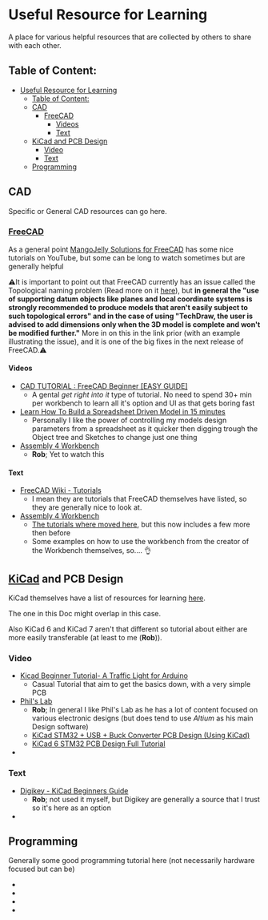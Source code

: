# Useful Resource for Learning

A place for various helpful resources that are collected by others to share with each other.

## Table of Content:
- [Useful Resource for Learning](#useful-resource-for-learning)
  - [Table of Content:](#table-of-content)
  - [CAD](#cad)
    - [FreeCAD](#freecad)
      - [Videos](#videos)
      - [Text](#text)
  - [KiCad and PCB Design](#kicad-and-pcb-design)
    - [Video](#video)
    - [Text](#text-1)
  - [Programming](#programming)

## CAD

Specific or General CAD resources can go here.

### [FreeCAD](https://www.freecad.org/)

As a general point [MangoJelly Solutions for FreeCAD](https://www.youtube.com/@MangoJellySolutions) has some nice tutorials on YouTube, but some can be long to watch sometimes but are generally helpful

:warning:It is important to point out that FreeCAD currently has an issue called the Topological naming problem (Read more on it [here](https://wiki.freecad.org/Topological_naming_problem)), but **in general the "use of supporting datum objects like planes and local coordinate systems is strongly recommended to produce models that aren't easily subject to such topological errors" and in the case of using "TechDraw, the user is advised to add dimensions only when the 3D model is complete and won't be modified further."**
More in on this in the link prior (with an example illustrating the issue), and it is one of the big fixes in the next release of FreeCAD.:warning:

#### Videos

- [CAD TUTORIAL : FreeCAD Beginner [EASY GUIDE]](https://youtu.be/1QNVyMBV0fM?si=eomzC8haWfdwZD_3)
  - A gental *get right into it* type of tutorial. No need to spend 30+ min per workbench to learn all it's option and UI as that gets boring fast
- [Learn How To Build a Spreadsheet Driven Model in 15 minutes](https://youtu.be/ij-W5ugn2uw?si=UVVrypASzIAjdIS5)
  - Personally I like the power of controlling my models design parameters from a spreadsheet as it quicker then digging trough the Object tree and Sketches to change just one thing
- [Assembly 4 Workbench](https://youtu.be/B0gXZv_3L-E?si=ut_eM3OJhQlb-BhV)
  - **Rob**; Yet to watch this  

#### Text

- [FreeCAD Wiki - Tutorials](https://wiki.freecad.org/Tutorials) 
  - I mean they are tutorials that FreeCAD themselves have listed, so they are generally nice to look at.
- [Assembly 4 Workbench](https://github.com/Zolko-123/FreeCAD_Assembly4/tree/master/Examples)
  - [The tutorials where moved here](https://github.com/Zolko-123/FreeCAD_Examples/tree/master), but this now includes a few more then before
  - Some examples on how to use the workbench from the creator of the Workbench themselves, so.... :ok_hand:
<!-- - []() 
- []()  -->

## [KiCad](https://www.kicad.org/) and PCB Design

KiCad themselves have a list of resources for learning [here](https://www.kicad.org/help/learning-resources/).

The one in this Doc might overlap in this case. 

Also KiCad 6 and KiCad 7 aren't that different so tutorial about either are more easily transferable (at least to me (**Rob**)).

### Video

- [Kicad Beginner Tutorial- A Traffic Light for Arduino](https://youtu.be/EPH23zhPg50?si=EzFuKsYTLuNj0Nfr)
  - Casual Tutorial that aim to get the basics down, with a very simple PCB
- [Phil's Lab]()
  - **Rob**; In general I like Phil's Lab as he has a lot of content focused on various electronic designs (but does tend to use *Altium* as his main Design software)
  - [KiCad STM32 + USB + Buck Converter PCB Design (Using KiCad)](https://youtu.be/C7-8nUU6e3E?si=vvwOcpwOFo9jFrPM)
  - [KiCad 6 STM32 PCB Design Full Tutorial](https://youtu.be/aVUqaB0IMh4?si=8Zq8cnBKMCl3L_PU)
- []()

### Text

- [Digikey - KiCad Beginners Guide](https://www.digikey.co.uk/en/maker/projects/beginners-guide-to-kicad/eb0ae92f5dae49e489f02c10f3edfc60)
  - **Rob**; not used it myself, but Digikey are generally a source that I trust so it's here as an option
- 

## Programming

Generally some good programming tutorial here (not necessarily hardware focused but can be)

- []()
- []()
- []()
- []()
